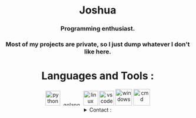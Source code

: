 <div align="center">
  <h1>Joshua</h1>
  <h3>Programming enthusiast.</h3>
  <h3>Most of my projects are private, so I just dump whatever I don't like here.</h3>
</div>

<div align="center">
  <h1>Languages and Tools :</h1>
  <img src="https://user-images.githubusercontent.com/71098497/163659593-587411e8-76b5-4882-9c28-8d6f533d4b24.png" alt="python" width="40"/>
  <img src="https://upload.wikimedia.org/wikipedia/commons/thumb/0/05/Go_Logo_Blue.svg/768px-Go_Logo_Blue.svg.png?20191207190041" alt="golang" width="55" height="10"/>
  <img src="https://cdn-icons-png.flaticon.com/512/518/518713.png?w=740&t=st=1657564488~exp=1657565088~hmac=de19acfe942276c176c2d2d3cf1371ec71627a9a73434c4d8ea177e19deb5ae5" alt="linux" width="40"/>
  <img src="https://cdn.icon-icons.com/icons2/2107/PNG/512/file_type_vscode_icon_130084.png" alt="vscode" width="40"/>
  <img src="https://www.freepnglogos.com/uploads/windows-logo-png/windows-logo-microsoft-windows-logos-vector-eps-cdr-svg-25.png" alt="windows" width="45"/>
  <img src="https://devblogs.microsoft.com/commandline/wp-content/uploads/sites/33/2019/03/CommandLineIcon.png" alt="cmd" width="45"/>
</div>

<div align="center">
  <details close><summary>Contact :</summary>
    <h4>Discord ID : 994544677636296786</h4>
    <h4>Telegram : https://t.me/crimin_l</h4>
    <h4>Use https://discord.id/ for profile information.</h4>
  </details>
 </div>

